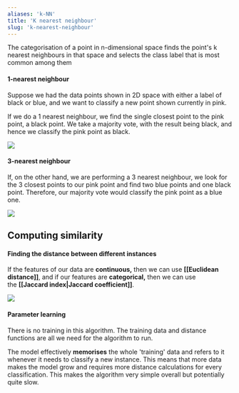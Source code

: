 ```yaml
---
aliases: 'k-NN'
title: 'K nearest neighbour'
slug: 'k-nearest-neighbour'
---
```


The categorisation of a point in n-dimensional space finds the point's k nearest neighbours in that space and selects the class label that is most common among them

#### 1-nearest neighbour

Suppose we had the data points shown in 2D space with either a label of black or blue, and we want to classify a new point shown currently in pink. 

If we do a 1 nearest neighbour, we find the single closest point to the pink point, a black point. We take a majority vote, with the result being black, and hence we classify the pink point as black.

![](https://static.meri.garden/5e28b86208633d40fd93c183127c550f.png)

#### 3-nearest neighbour

If, on the other hand, we are performing a 3 nearest neighbour, we look for the 3 closest points to our pink point and find two blue points and one black point. Therefore, our majority vote would classify the pink point as a blue one.

![](https://static.meri.garden/c76e48063b95ce3ae77f2c32a5074363.png)

## Computing similarity

#### Finding the distance between different instances

If the features of our data are **continuous,** then we can use **[[Euclidean distance]]**, and if our features are **categorical,** then we can use the **[[Jaccard index|Jaccard coefficient]]**.




![](https://static.meri.garden/3133845e1cf938eec26b50f7eede79e6.png)

#### Parameter learning

There is no training in this algorithm. The training data and distance functions are all we need for the algorithm to run.

The model effectively **memorises** the whole 'training' data and refers to it whenever it needs to classify a new instance. This means that more data makes the model grow and requires more distance calculations for every classification. This makes the algorithm very simple overall but potentially quite slow.